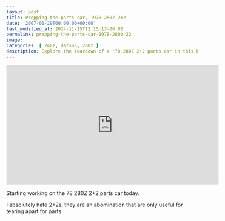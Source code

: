 ```yaml
---
layout: post
title: Prepping the parts car, 1978 280Z 2+2
date: '2007-01-29T00:00:00+00:00'
last_modified_at: 2024-11-15T12:15:17-06:00
permalink: prepping-the-parts-car-1978-280z-22
image: 
categories: [ 240z, datsun, 280z ]
description: Explore the teardown of a '78 280Z 2+2 parts car in this blog post, showcasing its utility despite personal dislike for the model.
---
```


<iframe width="560" height="315" src="https://www.youtube.com/embed/qk2g8DB8lDo?si=4mK2OhY0Nnla5i2F" title="YouTube video player" frameborder="0" allow="accelerometer; autoplay; clipboard-write; encrypted-media; gyroscope; picture-in-picture; web-share" referrerpolicy="strict-origin-when-cross-origin" allowfullscreen></iframe>

Starting working on the 78 280Z 2+2 parts car today.

I absolutely hate 2+2s, they are an abomination that are only useful for tearing apart for parts.


